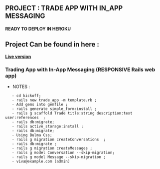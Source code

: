 ## PROJECT : TRADE APP WITH IN_APP MESSAGING

#### READY TO DEPLOY IN HEROKU

## Project Can be found in here :
 **[Live version](https://quiet-bayou-93095.herokuapp.com/)**


### Trading App with In-App Messaging (RESPONSIVE Rails web app)



* NOTES :

```
   - cd kickoff;
   - rails new trade_app -m template.rb ;
   - Add gems into gemfile ;
   - rails generate simple_form:install ;
   - rails g scaffold Trade title:string description:text user:references  ;
   - rails db:migrate;
   - rails active_storage:install ;
   - rails db:migrate;
   - Using Bulma Css;
   - rails g migration createConversations  ;
   - rails db:migrate ;
   - rails g migration createMessages ;
   - rails g model Conversation --skip-migration;
   - rails g model Message --skip-migration ;
   - viva@example.com (admin)
```
